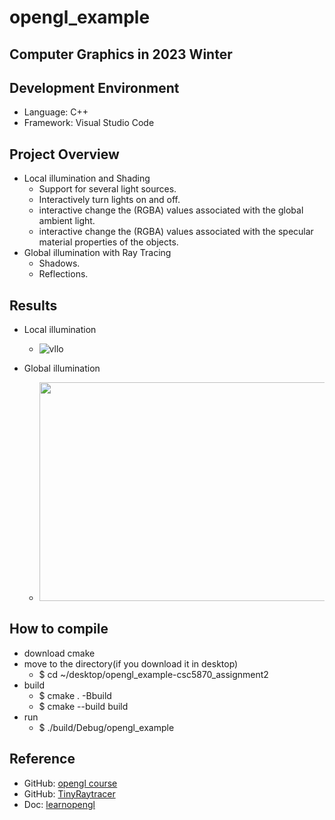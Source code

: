 # opengl_example
Computer Graphics in 2023 Winter 
--------------

## Development Environment
- Language: C++
- Framework: Visual Studio Code

## Project Overview
- Local illumination and Shading
  - Support for several light sources.
  - Interactively turn lights on and off.
  - interactive change the (RGBA) values associated with the global ambient light.
  - interactive change the (RGBA) values associated with the specular material properties of the objects.
- Global illumination with Ray Tracing
  - Shadows.
  - Reflections.


## Results
- Local illumination
  - ![vllo](https://user-images.githubusercontent.com/71214577/230675306-8e1f451a-a28d-4144-a909-6630369d433f.GIF)
 
- Global illumination
  - <img src="https://user-images.githubusercontent.com/71214577/230677910-c5623dc2-3d51-488f-b26f-59a4831d10b2.png" width="640" height="350">
  
## How to compile
- download cmake 
- move to the directory(if you download it in desktop)
  - $ cd  ~/desktop/opengl_example-csc5870_assignment2
- build
  - $ cmake . -Bbuild
  - $ cmake --build build
- run
  - $ ./build/Debug/opengl_example

## Reference 
- GitHub: [opengl course](https://github.com/rinthel/opengl_course)
- GitHub: [TinyRaytracer](https://github.com/diskhkme/TinyRaytracer_SFML)
- Doc: [learnopengl](https://learnopengl.com/)

